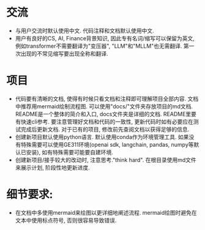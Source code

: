 # 交流
 - 与用户交流时默认使用中文. 代码注释和文档默认使用中文.
 - 用户有良好的CS, AI, Finance背景知识, 因此专有名词/缩写可以保留为英文, 例如transformer不需要翻译为"变压器", "LLM"和"MLLM"也无需翻译. 第一次出现的不常见缩写要出现全称和翻译. 

# 项目
 - 代码要有清晰的文档, 使得有时候只看文档和注释即可理解项目全部内容. 文档中推荐用mermaid绘制流程图. 可以使用"docs/"文件夹存放项目的md文档. README是一个整体的简介和入口, docs文件夹是详细的文档. README里要有快速cli参考. 要注意管理好文档和代码的一致性, 更新代码时如有必要应在测试完成后更新文档. 对于已有的项目, 修改前先查阅文档以获得足够的信息. 
 - 创建新项目默认使用python语言. 默认使用conda作为环境管理工具. 如果没有特殊需要可以使用GE311环境(openai sdk, langchain, pandas, numpy等默认已安装), 如有特殊需要可能要自建环境. 
 - 创建新项目/接手较大的改动时, 注意思考."think hard". 在根目录使用md文件来展示计划, 阶段性地更新进度. 

# 细节要求:
 - 在文档中多使用mermaid来绘图以更详细地阐述流程. mermaid绘图时避免在文本中使用标点符号, 否则很容易导致错误. 

